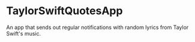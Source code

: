 # TaylorSwiftQuotesApp
An app that sends out regular notifications with random lyrics from Taylor Swift's music.
